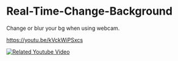 # Real-Time-Change-Background
Change or blur your bg when using webcam.

https://youtu.be/kVckWiPSxcs

[![Related Youtube Video](https://img.youtube.com/vi/kVckWiPSxcs/0.jpg)](https://www.youtube.com/watch?v=kVckWiPSxcs)
